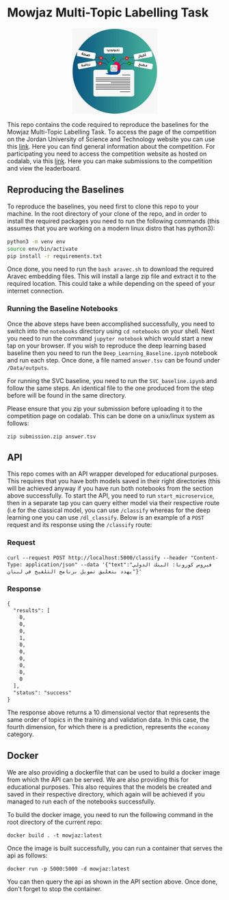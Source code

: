 # Mowjaz Multi-Topic Labelling Task

<p align="center"><img src="logo/Mowjaz.jpeg" height="200" width="200"> <br />

This repo contains the code required to reproduce the baselines for the Mowjaz Multi-Topic Labelling Task. To access the page of the competition on the Jordan University of Science and Technology website you can use this [link](https://www.just.edu.jo/icics/icics2021/com/Task%20Description.html). Here you can find general information about the competition. For participating you need to access the competition website as hosted on codalab, via this [link](https://competitions.codalab.org/competitions/29220). Here you can make submissions to the competition and view the leaderboard.

## Reproducing the Baselines
To reproduce the baselines, you need first to clone this repo to your machine. In the root directory of your clone of the repo, and in order to install the required packages you need to run the following commands (this assumes that you are working on a modern linux distro that has python3):
```bash
python3 -m venv env
source env/bin/activate
pip install -r requirements.txt
```
Once done, you need to run the `bash aravec.sh` to download the required Aravec embedding files. This will install a large zip file and extract it to the required location. This could take a while depending on the speed of your internet connection.

### Running the Baseline Notebooks
Once the above steps have been accomplished successfully, you need to switch into the `notebooks` directory using `cd notebooks` on your shell. Next you need to run the command `jupyter notebook`  which would start a new tap on your browser. If you wish to reproduce the deep learning based baseline then you need to run the `Deep_Learning_Baseline.ipynb` notebook and run each step. Once done, a file named `answer.tsv` can be found under `/Data/outputs`.

For running the SVC baseline, you need to run the `SVC_baseline.ipynb` and follow the same steps. An identical file to the one produced from the step before will be found in the same directory.

Please ensure that you zip your submission before uploading it to the competition page on codalab. This can be done on a unix/linux system as follows:

```
zip submission.zip answer.tsv
```

## API
This repo comes with an API wrapper developed for educational purposes. This requires that you have both models saved in their right directories (this will be achieved anyway if you have run both notebooks from the section above successfully. To start the API, you need to run `start_microservice`, then in a separate tap you can query either model via their respective route (i.e for the classical model, you can use `/classify` whereas for the deep learning one you can use `/dl_classify`. Below is an example of a `POST` request and its response using the `/classify` route:

### Request
```
curl --request POST http://localhost:5000/classify --header "Content-Type: application/json" --data '{"text":"فيروس كورونا: البنك الدولي يهدد بتعليق تمويل برنامج التلقيح في لبنان"}'
```
### Response
```
{
  "results": [
    0, 
    0, 
    0, 
    1, 
    0, 
    0, 
    0, 
    0, 
    0, 
    0
  ], 
  "status": "success"
}
```
The response above returns a 10 dimensional vector that represents the same order of topics in the training and validation data. In this case, the fourth dimension, for which there is a prediction, represents the `economy` category.

## Docker
We are also providing a dockerfile that can be used to build a docker image from which the API can be served. We are also providing this for educational purposes. This also requires that the models be created and saved in their respective directory, which again will be achieved if you managed to run each of the notebooks successfully.

To build the docker image, you need to run the following command in the root directory of the current repo:
```
docker build . -t mowjaz:latest
```
Once the image is built successfully, you can run a container that serves the api as follows:
```
docker run -p 5000:5000 -d mowjaz:latest
```
You can then query the api as shown in the API section above. Once done, don't forget to stop the container.
